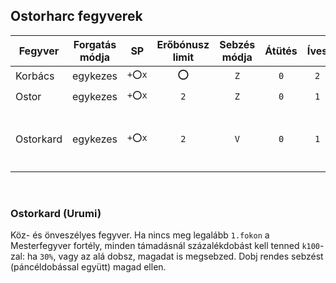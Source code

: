 ## Ostorharc fegyverek

<!-- tag: md_table_fegyver_start -->

| Fegyver   | Forgatás módja |  SP   | Erőbónusz limit | Sebzés módja | Átütés | Íves | Pengehossz |  KÉ  |  TÉ  |  VÉ  | Sebesség | Kategória | Speciális                                           |
| --------- | :------------: | :---: | :-------------: | :----------: | :----: | :--: | :--------: | :--: | :--: | :--: | :------: | :-------: | --------------------------------------------------- |
| Korbács   |    egykezes    | `+⭕x` |        ⭕        |     `Z`      |  `0`   | `2`  |    `1`     | ⭕`x` | ⭕`x` | ⭕`x` |   `6`    | ostorharc | ⭕                                                   |
| Ostor     |    egykezes    | `+⭕x` |       `2`       |     `Z`      |  `0`   | `1`  |    `3`     | ⭕`x` | ⭕`x` | ⭕`x` |   `8`    | ostorharc | ⭕                                                   |
| Ostorkard |    egykezes    | `+⭕x` |       `2`       |     `V`      |  `0`   | `1`  |    `3`     | ⭕`x` | ⭕`x` | ⭕`x` |   `8`    | ostorharc | Minimum `Mf:1.fok` nélkül `30%` esély az önsebzésre |

<!-- tag: md_table_fegyver_end -->

<br />

### Ostorkard (Urumi)

Köz- és önveszélyes fegyver. Ha nincs meg legalább `1.fokon` a Mesterfegyver fortély, minden támadásnál százalékdobást kell tenned `k100`-zal: ha `30%`, vagy az alá dobsz, magadat is megsebzed. Dobj rendes sebzést (páncéldobással együtt) magad ellen.
